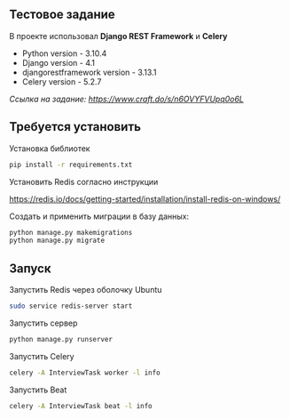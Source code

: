 ## Тестовое задание
В проекте использовал **Django REST Framework** и **Celery**

* Python version - 3.10.4
* Django version - 4.1
* djangorestframework version - 3.13.1
* Celery version - 5.2.7


*Ссылка на задание: https://www.craft.do/s/n6OVYFVUpq0o6L*

[//]: # (**На данный момент выполнено:**)

[//]: # ()
[//]: # (* добавления нового клиента в справочник со всеми его атрибутами)

[//]: # (* обновления данных атрибутов клиента)

[//]: # (* удаления клиента из справочника)

[//]: # (* добавления новой рассылки со всеми её атрибутами)

[//]: # (* получения общей статистики по созданным рассылкам и количеству отправленных сообщений по ним с группировкой по статусам)

[//]: # (* получения детальной статистики отправленных сообщений по конкретной рассылке)

[//]: # (* обновления атрибутов рассылки)

[//]: # (* удаления рассылки)

[//]: # (* обработки активных рассылок и отправки сообщений клиентам)


## Требуется установить

Установка библиотек
```bash
pip install -r requirements.txt
```
Установить Redis согласно инструкции

https://redis.io/docs/getting-started/installation/install-redis-on-windows/

Создать и применить миграции в базу данных:
```bash
python manage.py makemigrations
python manage.py migrate
```
## Запуск

Запустить Redis через оболочку Ubuntu
```bash
sudo service redis-server start
```
Запустить сервер
```bash
python manage.py runserver
```
Запустить Celery
```bash
celery -A InterviewTask worker -l info
```
Запустить Beat
```bash
celery -A InterviewTask beat -l info
```
